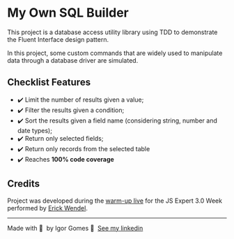 # My Own SQL Builder

This project is a database access utility library using TDD to demonstrate the Fluent Interface design pattern.

In this project, some custom commands that are widely used to manipulate data through a database driver are simulated.


## Checklist Features

 - ✔️ Limit the number of results given a value;
 - ✔️ Filter the results given a condition;
 - ✔️ Sort the results given a field name (considering string, number and date types);
 - ✔️ Return only selected fields;
 - ✔️ Return only records from the selected table
 - ✔️ Reaches **100% code coverage**


## Credits
Project was developed during the <a href="https://www.youtube.com/playlist?list=PLqFwRPueWb5cuveOIfUQwb6vNsqC9pWHI">warm-up live</a> for the JS Expert 3.0 Week performed by <a href="https://github.com/erickWendel/">Erick Wendel</a>.


---

Made with 💖 &nbsp;by Igor Gomes 👋 &nbsp;[See my linkedin](https://www.linkedin.com/in/igor-gomes-da-silva/)